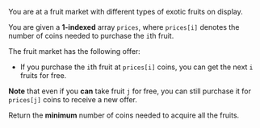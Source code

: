 You are at a fruit market with different types of exotic fruits on display.

You are given a **1-indexed** array `prices`, where `prices[i]` denotes the number of coins needed to purchase the `i`th fruit.

The fruit market has the following offer:

- If you purchase the `i`th fruit at `prices[i]` coins, you can get the next `i` fruits for free.

**Note** that even if you **can** take fruit `j` for free, you can still purchase it for `prices[j]` coins to receive a new offer.

Return the **minimum** number of coins needed to acquire all the fruits.